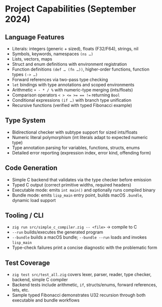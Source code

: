# Project Capabilities (September 2024)

## Language Features
- Literals: integers (generic + sized), floats (F32/F64), strings, nil
- Symbols, keywords, namespaces `(ns …)`
- Lists, vectors, maps
- Struct and enum definitions with environment registration
- Function definitions `(def … (fn …))`, higher-order functions, function types `(-> …)`
- Forward references via two-pass type checking
- `let` bindings with type annotations and scoped environments
- Arithmetic `+ - * / %` with numeric-type merging (ints/floats)
- Comparison operators `< > <= >= == !=` returning `Bool`
- Conditional expressions `(if …)` with branch type unification
- Recursive functions (verified with typed Fibonacci example)

## Type System
- Bidirectional checker with subtype support for sized ints/floats
- Numeric literal polymorphism (int literals adapt to expected numeric type)
- Type annotation parsing for variables, functions, structs, enums
- Detailed error reporting (expression index, error kind, offending form)

## Code Generation
- Simple C backend that validates via the type checker before emission
- Typed C output (correct primitive widths, required headers)
- Executable mode: emits `int main()` and optionally runs compiled binary
- Bundle mode: emits `lisp_main` entry point, builds macOS `.bundle`, dynamic load support

## Tooling / CLI
- `zig run src/simple_c_compiler.zig -- <file>` → compile to C
- `--run` builds/executes the generated program
- `--bundle` builds a macOS bundle; `--bundle --run` loads and invokes `lisp_main`
- Type-check failures print a concise diagnostic with the problematic form

## Test Coverage
- `zig test src/test_all.zig` covers lexer, parser, reader, type checker, backend, simple C compiler
- Backend tests include arithmetic, `if`, structs/enums, forward references, lets, etc.
- Sample typed Fibonacci demonstrates U32 recursion through both executable and bundle workflows

